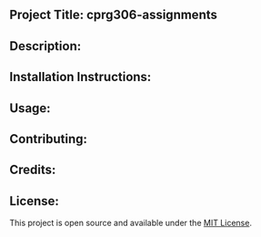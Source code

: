 ## Project Title: cprg306-assignments

## Description:

## Installation Instructions:

## Usage:

## Contributing:

## Credits:

## License:

This project is open source and available under the [MIT License](LICENSE).
